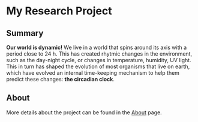# My Research Project

## Summary
**Our world is dynamic!** We live in a world that spins around its axis with a period close to 24 h. This has created rhytmic changes in the environment, such as the day-night cycle, or changes in temperature, humidity, UV light. This in turn has shaped the evolution of most organisms that live on earth, which have evolved an internal time-keeping mechanism to help them predict these changes: **the circadian clock**.

## About
More details about the project can be found in the [About](about.md) page.

